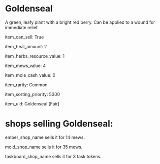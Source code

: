 # Goldenseal

A green, leafy plant with a bright red berry. Can be applied to a wound for immediate relief.

item_can_sell: True

item_heal_amount: 2

item_herbs_resource_value: 1

item_mews_value: 4

item_mole_cash_value: 0

item_rarity: Common

item_sorting_priority: 5300

item_uid: Goldenseal [Fair]

# shops selling Goldenseal:

ember_shop_name sells it for 14 mews.

mold_shop_name sells it for 35 mews.

taskboard_shop_name sells it for 3 task tokens.